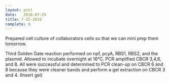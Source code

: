 ```yaml
---
layout: post
date:   2016-07-25
title: 7-25-2016
complete: 0
---
```

Prepared cell culture of collaborators cells so that we can mini prep them tomorrow. 

Third Golden Gate reaction performed on npf, pcyA, RBS1, RBS2, and the plasmid. Allowed to incubate overnight at 16℃. 
PCR amplified CBCR 3,4,6, and 8. All were successful and determined to PCR clean-up on CBCR 6 and 8 because they were cleaner bands  and perform a gel extraction on CBCR 3 and 4. 
(Insert gel)